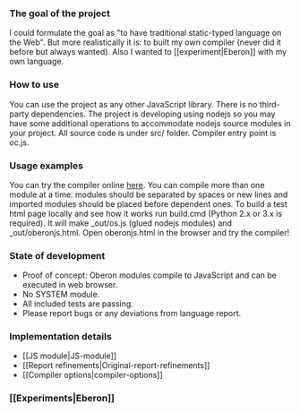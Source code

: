 ### The goal of the project
I could formulate the goal as "to have traditional static-typed language on the Web". But more realistically it is: to built my own compiler (never did it before but always wanted). Also I wanted to [[experiment|Eberon]] with my own language.

### How to use
You can use the project as any other JavaScript library. There is no third-party dependencies. The project is developing using nodejs so you may have some additional operations to accommodate nodejs source modules in your project. All source code is under src/ folder. Compiler entry point is oc.js.

### Usage examples
You can try the compiler online [here](http://oberspace.dyndns.org/oberonjs.html). You can compile more than one module at a time: modules should be separated by spaces or new lines and imported modules should be placed before dependent ones. 
To build a test html page locally and see how it works run build.cmd (Python 2.x or 3.x is required). It will make _out/os.js (glued nodejs modules) and _out/oberonjs.html. Open oberonjs.html in the browser and try the compiler!

### State of development
* Proof of concept: Oberon modules compile to JavaScript and can be executed in web browser.
* No SYSTEM module.
* All included tests are passing.
* Please report bugs or any deviations from language report.

### Implementation details
* [[JS module|JS-module]]
* [[Report refinements|Original-report-refinements]]
* [[Compiler options|compiler-options]]

### [[Experiments|Eberon]]